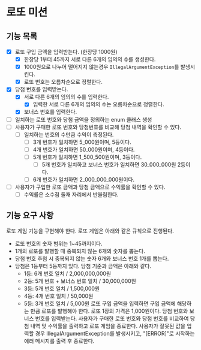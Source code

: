 # 로또 미션

## 기능 목록

- [x] 로또 구입 금액을 입력받는다. (한장당 1000원)
    - [x] 한장당 1부터 45까지 서로 다른 6개의 임의의 수를 생성한다.
    - [x] 1000원으로 나누어 떨어지지 않는경우 `IllegalArgumentException`를 발생시킨다.
    - [x] 로또 번호는 오름차순으로 정렬한다.

- [x] 당첨 번호를 입력받는다.
    - [x] 서로 다른 6개의 임의의 수를 입력한다.
        - [x] 입력한 서로 다른 6개의 임의의 수는 오름차순으로 정렬한다.
    - [x] 보너스 번호를 입력한다.
- [ ] 일치하는 로또 번호와 당첨 금액을 정의하는 enum 클래스 생성 
- [ ] 사용자가 구매한 로또 번호와 당첨번호를 비교해 당첨 내역을 확인할 수 있다.
    - [ ] 일치하는 번호의 수만큼 수익이 측정된다.
        - [ ] 3개 번호가 일치하면 5_000원이며, 5등이다.
        - [ ] 4개 번호가 일치하면 50_000원이며, 4등이다.
        - [ ] 5개 번호가 일치하면 1_500_500원이며, 3등이다.
            - [ ] 5개 번호가 일치하고 보너스 번호가 일치하면 30_000_000원 2등이다.
        - [ ] 6개 번호가 일치하면 2_000_000_000원이다.

- [ ] 사용자가 구입한 로또 금액과 당첨 금액으로 수익률을 확인할 수 있다.
    - [ ] 수익률은 소수점 둘재 자리에서 반올림한다.

## 기능 요구 사항

로또 게임 기능을 구현해야 한다. 로또 게임은 아래와 같은 규칙으로 진행된다.

- 로또 번호의 숫자 범위는 1~45까지이다.
- 1개의 로또를 발행할 때 중복되지 않는 6개의 숫자를 뽑는다.
- 당첨 번호 추첨 시 중복되지 않는 숫자 6개와 보너스 번호 1개를 뽑는다.
- 당첨은 1등부터 5등까지 있다. 당첨 기준과 금액은 아래와 같다.
    - 1등: 6개 번호 일치 / 2,000,000,000원
    - 2등: 5개 번호 + 보너스 번호 일치 / 30,000,000원
    - 3등: 5개 번호 일치 / 1,500,000원
    - 4등: 4개 번호 일치 / 50,000원
    - 5등: 3개 번호 일치 / 5,000원
      로또 구입 금액을 입력하면 구입 금액에 해당하는 만큼 로또를 발행해야 한다.
      로또 1장의 가격은 1,000원이다.
      당첨 번호와 보너스 번호를 입력받는다.
      사용자가 구매한 로또 번호와 당첨 번호를 비교하여 당첨 내역 및 수익률을 출력하고 로또 게임을 종료한다.
      사용자가 잘못된 값을 입력할 경우 IllegalArgumentException를 발생시키고,
      "[ERROR]"로 시작하는 에러 메시지를 출력 후 종료한다.